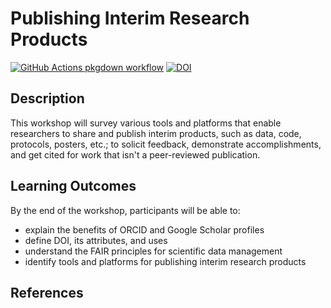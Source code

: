 
# Publishing Interim Research Products

<!-- badges: start -->
[![GitHub Actions pkgdown workflow](https://github.com/uf-repro/publishing-interim-products/workflows/pkgdown/badge.svg)](https://github.com/uf-repro/publishing-interim-products/actions?query=workflow%3Apkgdown)
[![DOI](https://zenodo.org/badge/DOI/10.5281/zenodo.3924616.svg)](https://doi.org/10.5281/zenodo.3924616)
<!-- badges: end -->

## Description

This workshop will survey various tools and platforms that enable researchers to share and publish interim products, such as data, code, protocols, posters, etc.; to solicit feedback, demonstrate accomplishments, and get cited for work that isn't a peer-reviewed publication.

## Learning Outcomes

By the end of the workshop, participants will be able to:

* explain the benefits of ORCID and Google Scholar profiles
* define DOI, its attributes, and uses
* understand the FAIR principles for scientific data management
* identify tools and platforms for publishing interim research products

## References

